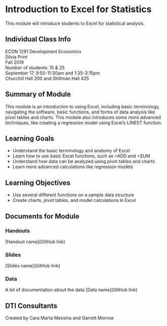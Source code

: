 # Introduction to Excel for Statistics
This module will introduce students to Excel for statistical analysis. 

## Individual Class Info
ECON 1291 Development Economics
<br>
Silvia Print
<br>
Fall 2019
<br>
Number of students: 15 & 25
<br>
September 17, 9:50-11:30am and 1:35-3:15pm
<br>
Churchill Hall 200 and Shillman Hall 425<br>

## Summary of Module
This module is an introduction to using Excel, including basic terminology, navigating the software, basic functions, and forms of data analysis like pivot tables and charts. This module also introduces some more advanced techniques, like creating a regression model using Excel’s LINEST function.

## Learning Goals
- Understand the basic terminology and anatomy of Excel
- Learn how to use basic Excel functions, such as =ADD and =SUM
- Understand how data can be analyzed using pivot tables and charts 
- Learn more advanced calculations like regression models

## Learning Objectives
- Use several different functions on a sample data structure
- Create charts, pivot tables, and model calculations in Excel

## Documents for Module

### Handouts

[Handout name](GitHub link)


### Slides

[Slides name](GitHub link)

### Data
A bit of documentation about the data
[Data name](GitHub link)

## DTI Consultants
Created by Cara Marta Messina and Garrett Morrow